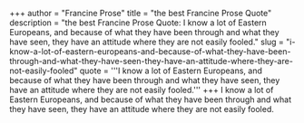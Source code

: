 +++
author = "Francine Prose"
title = "the best Francine Prose Quote"
description = "the best Francine Prose Quote: I know a lot of Eastern Europeans, and because of what they have been through and what they have seen, they have an attitude where they are not easily fooled."
slug = "i-know-a-lot-of-eastern-europeans-and-because-of-what-they-have-been-through-and-what-they-have-seen-they-have-an-attitude-where-they-are-not-easily-fooled"
quote = '''I know a lot of Eastern Europeans, and because of what they have been through and what they have seen, they have an attitude where they are not easily fooled.'''
+++
I know a lot of Eastern Europeans, and because of what they have been through and what they have seen, they have an attitude where they are not easily fooled.

